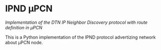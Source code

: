 # IPND µPCN

*Implementation of the DTN IP Neighbor Discovery protocol with route definition in µPCN*

This is a Python implementation of the IPND protocol advertizing network about µPCN node.
